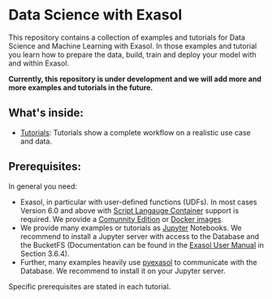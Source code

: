 # Data Science with Exasol
This repository contains a collection of examples and tutorials for Data Science and Machine Learning with Exasol. In those examples and tutorial you learn how to prepare the data, build, train and deploy your model with and within Exasol.

**Currently, this repository is under development and we will add more and more examples and tutorials in the future.**

## What's inside:

* [Tutorials](tutorials/README.md): Tutorials show a complete workflow on a realistic use case and data. 

## Prerequisites:

In general you need:
  * Exasol, in particular with user-defined functions (UDFs). In most cases Version 6.0 and above with [Script Langauge Container](https://github.com/exasol/script-languages) support is required. We provide a [Comunnity Edition](https://www.exasol.com/portal/display/DOC/EXASOL+Community+Edition+Quick+Start+Guide) or [Docker images](https://github.com/exasol/docker-db). 
  * We provide many examples or tutorials as [Jupyter](https://jupyter.org/) Notebooks. We recommend to install a Jupyter server with access to the Database and the BucketFS (Documentation can be found in the [Exasol User Manual](https://www.exasol.com/portal/display/DOC/User+Manual+6.1.0) in Section 3.6.4). 
  * Further, many examples heavily use [pyexasol](https://github.com/badoo/pyexasol) to communicate with the Database. We recommend to install it on your Jupyter server.

Specific prerequisites are stated in each tutorial.
